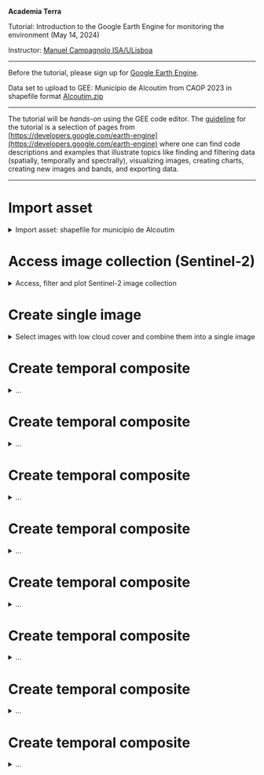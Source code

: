 **Academia Terra**

Tutorial: Introduction to the Google Earth Engine for monitoring the environment (May 14, 2024)

Instructor: [Manuel Campagnolo ISA/ULisboa](https://www.cienciavitae.pt//en/7F18-3B3C-06BB)

---

Before the tutorial, please sign up for [Google Earth Engine](https://code.earthengine.google.com/).

Data set to upload to GEE: Município de Alcoutim from CAOP 2023 in shapefile format [Alcoutim.zip](alcoutim.zip)

---

The tutorial will be *hands-on* using the GEE code editor. The [guideline](tutorial.pdf) for the tutorial is a selection of pages from [https://developers.google.com/earth-engine](https://developers.google.com/earth-engine) where one can find code descriptions and examples that illustrate topics like finding and filtering data (spatially, temporally and spectrally), visualizing images, creating charts, creating new images and bands, and exporting data.


---

# Import asset
<details>
  <summary>Import asset: shapefile for município de Alcoutim</summary>

1. Go to assets on the GEE code editor;
2. Click `New` and choose `Shape files`;
3. Select the files for the shapefile (at least `.dbf`, `.prj`, `.shp` and `.shx`)
4. Click `Upload`
5. Go to `Tasks` and confirm that the table is *ingested*.

The asset should then be available in  `LEGACY ASSETS`. It can be imported to the script with `Import`. You can change the *table* name, to define your own variable of type `FeatureCollection`. The line of code that will be something like
```
var alcoutim = ee.FeatureCollection("users/mlc-edu-ulisboa-pt/alcoutim")
```
  
</details>

# Access image collection (Sentinel-2)
<details>
  <summary>Access, filter and plot Sentinel-2 image collection</summary>

The following script uses the `alcoutim` variable, so that needs to be defined first. 

Then it accesses Sentinel-2, level 2A images and it folters by dates and by bounds. Alll Sentinel-2 tiles that *intersect* the region are selected. `CLOUDY_PIXEL_PERCENTAGE` is an `Image` property and can be used to sort or filter the `ImageCollection` (this operation should come at the end).

```
// access image collection, filter for location and range of dates
// sort by percentage of clouds (most cloudier first)
var S2 = ee.ImageCollection('COPERNICUS/S2_SR_HARMONIZED')
                .filterBounds(alcoutim)
                .filterDate('2023-06-01', '2023-08-31')
                .sort('CLOUDY_PIXEL_PERCENTAGE',false);

// center map; 11 is the zoom level; 12 would zoom in further
Map.centerObject(S2, 11);

// add layers
Map.addLayer(S2, {bands: ['B4', 'B3', 'B2'], min: 0, max: 2500}, 'Sentinel-2 level 2A RGB=432');

// print to console
print(S2);

// Add Alcotim to the map
Map.addLayer(alcoutim, {color: 'gray'}, 'Alcoutim');
```

If you want to plot a false color composite, you can use instead
```
Map.addLayer(S2, {bands: ['B8', 'B4', 'B3'], min: 0, max: 3000}, 'Sentinel-2 level 2A RGB=843');
```

</details>


# Create single image
<details>
  <summary> Select images with low cloud cover and combine them into a single image </summary>

The idea is to filter the Sentinel-2 image collection using the property `CLOUDY_PIXEL_PERCENTAGE`. Only images with less than 1% cloud cover are selected. Them selected images are combined with a *temporal reducer* which can be for instance the `mean` or the `median`.

```
// access image collection, filter for location and range of dates
// sort by percentage of clouds (most cloudier first)
var S2 = ee.ImageCollection('COPERNICUS/S2_SR_HARMONIZED')
                .filterBounds(alcoutim)
                .filterDate('2023-06-01', '2023-08-31')

var filtered = S2.filter(ee.Filter.lt('CLOUDY_PIXEL_PERCENTAGE', 1));

// reduce image collection to image
var S2clear=filtered.median()

// Clip using feature collection
var S2alcoutim=S2clear.clip(alcoutim)

// Center map
Map.centerObject(S2, 11);

// add layer
Map.addLayer(S2alcoutim, {bands: ['B8', 'B4', 'B3'], min: 0, max: 3000}, 'Sentinel-2 level 2A');

// print to console
print(S2alcoutim);

// Add Alcotim to the map
Map.addLayer(alcoutim, {color: 'gray'}, 'Alcoutim');
```

Suggestion: use the  `Inspector` to check the pixel values inside and outside the clipped image.

</details>

# Create temporal composite
<details>
  <summary> ... </summary>

</details>

# Create temporal composite
<details>
  <summary> ... </summary>

</details>

# Create temporal composite
<details>
  <summary> ... </summary>

</details>

# Create temporal composite
<details>
  <summary> ... </summary>

</details>

# Create temporal composite
<details>
  <summary> ... </summary>

</details>

# Create temporal composite
<details>
  <summary> ... </summary>

</details>

# Create temporal composite
<details>
  <summary> ... </summary>

</details>

# Create temporal composite
<details>
  <summary> ... </summary>

</details>



